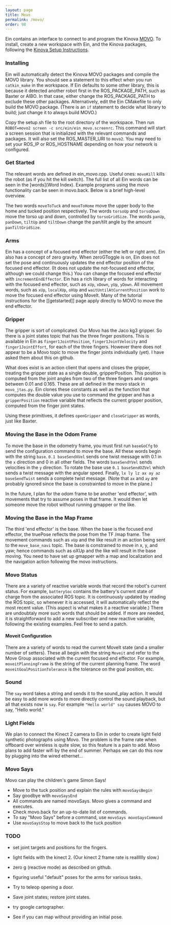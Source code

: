 ```yaml
---
layout: page
title: Movo
permalink: /movo/
order: 98
---
```


Ein contains an interface to connect to and program the Kinova
[MOVO](http://www.kinovarobotics.com/innovation-robotics/movobeta/).
To install, create a new workspace with Ein, and the Kinova packages,
following the [Kinova Setup
Instructions](https://github.com/Kinovarobotics/kinova-movo/wiki/Setup-Instructions).

### Installing
Ein will automatically detect the Kinova MOVO packages and compile the
MOVO library.  You should see a statement to this effect when you run
`catkin_make` in the workspace.  If Ein defaults to some other
library, this is because it detected another robot first in the
ROS_PACKAGE_PATH, such as Baxter or AIBO.  In that case, either change
the ROS_PACKAGE_PATH to exclude these other packages.  Alternatively,
edit the Ein CMakefile to only build the MOVO package.  (There is an
`if` statement to decide what library to build; just change it to
always build MOVO.)

Copy the setup.sh file to the root directory of the workspace.  Then
run `ROBOT=movo2 screen -c src/ein/ein_movo.screenrc`.  This command
will start a screen session that is initialized with the relevant
commands and packages.  It will also set the ROS_MASTER_URI to
`movo2`.  You may need to set your ROS_IP or ROS_HOSTNAME depending on
how your network is configured.

### Get Started

The relevant words are defined in ein_movo.cpp.  Useful ones:
`movoKill` kills the robot (as if you hit the kill switch).  The full
list of all Ein words can be seen in the [words](Word Index).  Example
programs using the movo functionality can be seen in movo.back.  Below
is a brief high-level overview.

The two words `moveToTuck` and `moveToHome` move the upper body to the
home and tucked position respectively.  The words `torsoUp` and
`torsoDown` move the torso up and down, controlled by `torsoGridSize`.
The words `panUp`, `panDown`, `tiltUp` and `tiltDown` change the
pan/tilt angle by the amount `panTiltGridSize`.

### Arms

Ein has a concept of a focused end effector (either the left or right
arm). Ein also has a concept of zero gravity.  When zeroGToggle is on,
Ein does not set the pose and continuously updates the end effector
position of the focused end effector.  (It does not update the
not-focused end effector, although we could change this.)  You can
change the focused end effector with `incrementEndEffector`.  Ein has
a rich library of words for interacting with the focused end effector,
such as `xUp`, `xDown`, `yUp`, `yDown`.  All movement words, such as
`xUp`, `localXUp`, `oXUp` and `waitUntilAtCurrentPosition` work to
move the focused end effector using MoveIt.  Many of the tutorial
instructions for the [[getstarted]] page apply directly to MOVO to
move the end effector.

### Gripper

The gripper is sort of complicated. Our Movo has the Jaco kg3 gripper.
So there is a joint states topic that has the three finger positions.
This is available in Ein as `finger1JointPosition`,
`finger1JointVelocity` and `finger1JointEffort`, for each of the three
fingers.  However there does not appear to be a Movo topic to move the
finger joints individually (yet).  I have asked them about this on
github.

What does exist is an action client that opens and closes the gripper,
treating the gripper state as a single double, gripperPosition.  This
position is computed from the joint angles from two of the three
fingers and ranges between 0.01 and 0.165.  These are all defined in
the movo stack in `movo_jtas.py`.  Ein clones these constants as well
as the function that computes the double value you use to command the
gripper and has a `gripperPosition` reactive variable that reflects
the current gripper position, computed from the finger joint states.

Using these primitives, it defines `openGripper` and `closeGripper` as
words, just like Baxter.

### Moving the Base in the Odom Frame

To move the base in the odometry frame, you must first run `baseGoCfg`
to send the configuration command to move the base.  All these words
begin with the string `base`.  `0.1 baseSendXVel` sends one twist
message with 0.1 in the `x` direction and 0 in all other fields.  The
words `baseSendYVel` sends velocities in the `y` direction.  To rotate
the base use `0.1 baseSendOZVel` which sends a twist message with the
angular speed.  Finally, `lx ly lz ax ay az baseSendTwist` sends a
complete twist message.  (Note that `ax` and `ay` are probably ignored
since the base is constrainted to move in the plane.)

In the future, I plan for the odom frame to be another 'end effector',
with movements that try to assume poses in that frame.  It would then
let someone move the robot without running gmapper or the like.


### Moving the Base in the Map Frame

The third 'end effector' is the base.  When the base is the focused
end effector, the truePose reflects the pose from the TF /map frame.
The movement commands such as `xUp` and the like result in an action
being sent to the `move_base_navi` topic.  The base is constrained to
move in x, y, and yaw; hence commands such as oXUp and the like will
result in the base moving.  You need to have set up gmapper with a map
and localization and the navigation action following the movo
instructions.

### Movo Status

There are a variety of reactive variable words that record the robot's
current status.  For example, `batterySoc` contains the battery's
current state of charge from the associated ROS topic.  It is
continuously updated by reading the ROS topic, so whenever it is
accessed, it will automatically reflect the most recent value.  (This
aspect is what makes it a reactive variable.)  There are undoubtaly
more such words that should be added.  If more are needed, it is
straightforward to add a new subscriber and new reactive variable,
following the existing examples.  Feel free to send a patch.

#### Moveit Configuration

There are a variety of words to read the current MoveIt state (and a
smaller number of setters).  These all begin with the string `Moveit`
and refer to the Move Group associated with the current focused end
effector.  For example, `moveitPlanningFrame` is the string of the
current planning frame.  The word `moveitGoalPositionTolerance` is the
tolerance on the goal position, etc.

### Sound

The `say` word takes a string and sends it to the sound_play action.
It would be easy to add more words to more directly control the sound
playback, but all that exists now is `say`.  For example `"Hello
world" say` causes MOVO to say, "Hello world."

### Light Fields

We plan to connect the Kinect 2 camera to Ein in order to create light
field synthetic photographs using Movo.  The problem is the frame rate
when offboard over wireless is quite slow, so this feature is a pain
to add.  Movo plans to add faster wifi by the end of summer.  Perhaps
we can do this now by plugging into the wired ethernet...

### Movo Says

Movo can play the children's game Simon Says!

* Move to the tuck position and explain the rules with `movoSaysBegin`
* Say goodbye with `movoSaysEnd`
* All commands are named movoSays. Movo gives a command and executes.
* Check movo.back for an up-to-date list of commands.
* To say "Movo Says" before a command, use `movoSays movoSaysCommand`
* Use `movoSaysStop` to move back to the tuck position


### TODO

* set joint targets and positions for the fingers.

* light fields with the kinect 2. (Our kinect 2 frame rate is realllllly slow.)

* zero g (reactive mode) as described on github. 

* figuring useful "default" poses for the arms for various tasks.

* Try to teleop opening a door.

* Save joint states; restore joint states.

* try google cartographer.

* See if you can map without providing an initial pose.
